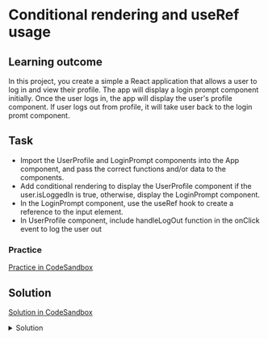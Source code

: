 # Conditional rendering and useRef usage

## Learning outcome

In this project, you create a simple a React application that allows a user to log in and view their profile. The app will display a login prompt component initially. Once the user logs in, the app will display the user's profile component. If user logs out from profile, it will take user back to the login promt component.

## Task

- Import the UserProfile and LoginPrompt components into the App component, and pass the correct functions and/or data to the components.
- Add conditional rendering to display the UserProfile component if the user.isLoggedIn is true, otherwise, display the LoginPrompt component.
- In the LoginPrompt component, use the useRef hook to create a reference to the input element.
- In UserProfile component, include handleLogOut function in the onClick event to log the user out

### Practice

[Practice in CodeSandbox](https://codesandbox.io/p/sandbox/ex-9-conditional-rendering-tvyh48)

## Solution

[Solution in CodeSandbox](https://codesandbox.io/p/sandbox/ex-9-conditional-rendering-solution-9mhlgl)

<details>
  <summary>Solution</summary>

```js
// App.js
import { useState } from 'react';
import UserProfile from './UserProfile';
import LoginPrompt from './LoginPrompt';
import './styles.css';

const App = () => {
  const [user, setUser] = useState({
    name: '',
    isLoggedIn: false,
  });

  const handleLogIn = (name) => {
    setUser({ ...user, name: name, isLoggedIn: true });
  };
  const handleLogOut = () => {
    setUser({ ...user, isLoggedIn: false });
  };

  return (
    <main>
      <h1>Conditional rendering</h1>
      <div>
        {user.isLoggedIn ? (
          <UserProfile user={user.name} handleLogOut={handleLogOut} />
        ) : (
          <LoginPrompt handleLogIn={handleLogIn} />
        )}
      </div>
    </main>
  );
};

export default App;
```

```js
// LoginPrompt.js
import { useRef } from 'react';

const LoginPrompt = ({ handleLogIn }) => {
  const inputRef = useRef(null);

  return (
    <div>
      <p>Please log in to see your profile.</p>
      <div>
        <label htmlFor="name">Your first name</label>
        <input type="text" id="name" ref={inputRef} />
      </div>
      <button onClick={() => handleLogIn(inputRef.current.value)}>
        Log in
      </button>
    </div>
  );
};

export default LoginPrompt;
```

```js
// UserProfile.js
const UserProfile = ({ user, handleLogOut }) => (
  <div>
    <h1>Welcome, {user}!</h1>
    <button onClick={handleLogOut}>Log out</button>
  </div>
);

export default UserProfile;
```

</details>
